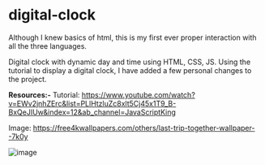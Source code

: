 # digital-clock
Although I knew basics of html, this is my first ever proper interaction with all the three languages.

Digital clock with dynamic day and time using HTML, CSS, JS.
Using the tutorial to display a digital clock, I have added a few personal changes to the project.

**Resources:-**
Tutorial: https://www.youtube.com/watch?v=EWv2jnhZErc&list=PLlHtzluZc8xlt5Cj45x1T9_B-BxQeJIUw&index=12&ab_channel=JavaScriptKing

Image: https://free4kwallpapers.com/others/last-trip-together-wallpaper--7k0y

![image](https://user-images.githubusercontent.com/84015721/185815678-5940306b-ef6b-469a-9ac1-b19e90dd68cf.png)
